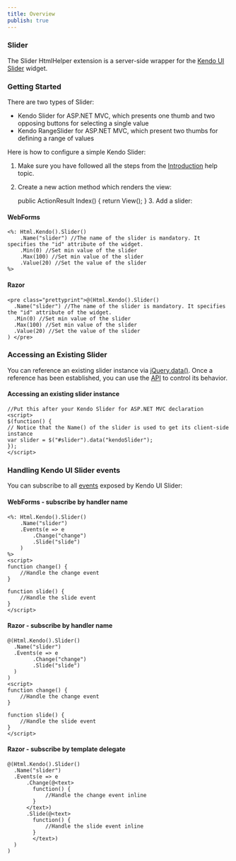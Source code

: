 ```yaml
---
title: Overview
publish: true
---
```


### Slider

The Slider HtmlHelper extension is a server-side wrapper for the&nbsp;[Kendo UI Slider](http://www.kendoui.com/documentation/ui-widgets/slider/overview.aspx)&nbsp;widget.

### Getting Started

There are two types of Slider:

*   Kendo Slider for ASP.NET MVC, which presents one thumb and two opposing buttons for selecting a single value
*   Kendo RangeSlider for ASP.NET MVC, which present two thumbs for defining a range of values 

Here is how to configure a simple Kendo Slider:

1.  Make sure you have followed all the steps from the [Introduction](http://www.kendoui.com/documentation/asp-net-mvc/introduction.aspx) help topic.

2.  Create a new action method which renders the view:

    public ActionResult Index()
    {
    return View();
    }
        3.  Add a slider:

#### WebForms
 
    <%: Html.Kendo().Slider()
        .Name("slider") //The name of the slider is mandatory. It specifies the "id" attribute of the widget.
        .Min(0) //Set min value of the slider
        .Max(100) //Set min value of the slider
        .Value(20) //Set the value of the slider
    %>
              
#### Razor
 
    <pre class="prettyprint">@(Html.Kendo().Slider()
      .Name("slider") //The name of the slider is mandatory. It specifies the "id" attribute of the widget.
      .Min(0) //Set min value of the slider
      .Max(100) //Set min value of the slider
      .Value(20) //Set the value of the slider
    ) </pre>  

### Accessing an Existing Slider

You can reference an existing slider instance via [jQuery.data()](http://api.jquery.com/jQuery.data/).
Once a reference has been established, you can use the [API](http://www.kendoui.com/documentation/ui-widgets/slider/methods.aspx) to control its behavior.

  

#### Accessing an existing slider instance
 
    //Put this after your Kendo Slider for ASP.NET MVC declaration
    <script>
    $(function() {
    // Notice that the Name() of the slider is used to get its client-side instance
    var slider = $("#slider").data("kendoSlider");
    });
    </script>
      

### Handling Kendo UI Slider events

You can subscribe to all [events](http://www.kendoui.com/documentation/ui-widgets/slider/events.aspx) exposed by Kendo UI Slider:

  

#### WebForms - subscribe by handler name
 
    <%: Html.Kendo().Slider()
        .Name("slider")
        .Events(e => e
            .Change("change")
            .Slide("slide")
        )
    %>
    <script>
    function change() {
        //Handle the change event
    }
    
    function slide() {
        //Handle the slide event
    }
    </script>
       

#### Razor - subscribe by handler name
 
    @(Html.Kendo().Slider()
      .Name("slider")
      .Events(e => e
            .Change("change")
            .Slide("slide")
      )
    )
    <script>
    function change() {
        //Handle the change event
    }
    
    function slide() {
        //Handle the slide event
    }
    </script>
       

#### Razor - subscribe by template delegate
 
    @(Html.Kendo().Slider()
      .Name("slider")
      .Events(e => e
          .Change(@<text>
            function() {
                //Handle the change event inline
            }
          </text>)
          .Slide(@<text>
            function() {
                //Handle the slide event inline
            }
            </text>)
      )
    )
     